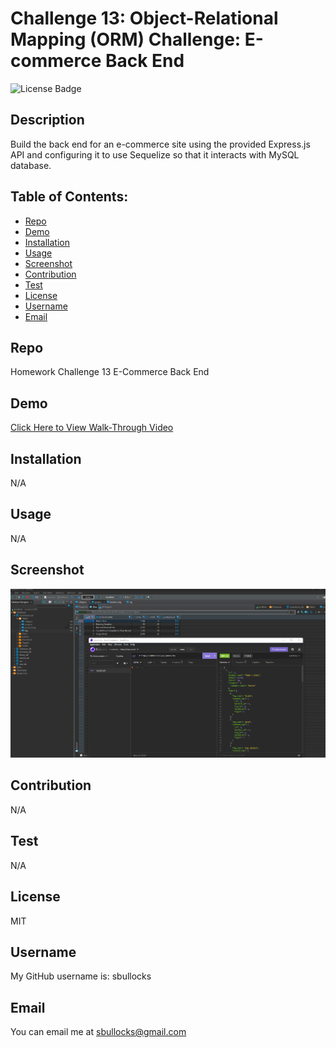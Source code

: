 # Challenge 13: Object-Relational Mapping (ORM) Challenge: E-commerce Back End

  ![License Badge](https://img.shields.io/badge/license-MIT-green) 

  ## Description
  Build the back end for an e-commerce site using the provided Express.js API and configuring it to use Sequelize so that it interacts with MySQL database.

  ## Table of Contents:
  * [Repo](#repo) 
  * [Demo](#demo) 
  * [Installation](#installation)
  * [Usage](#usage)
  * [Screenshot](#screenshot)
  * [Contribution](#contribution)
  * [Test](#test)
  * [License](#license)
  * [Username](#username)
  * [Email](#email)

  ## Repo
  Homework Challenge 13 E-Commerce Back End

  ## Demo
  [Click Here to View Walk-Through Video](https://drive.google.com/file/d/1wRg-9MeoGZyEuPrOSyJQvhS2aiIuomJs/view)

  ## Installation
  N/A

  ## Usage
  N/A

  ## Screenshot
  ![screenshot of DBeaver & Insomnia product table.](./assets/images/Screenshot%202022-11-07%20205522.png)

  ## Contribution
  N/A

  ## Test
  N/A

  ## License
  MIT

  ## Username
  My GitHub username is: sbullocks

  ## Email
  You can email me at sbullocks@gmail.com